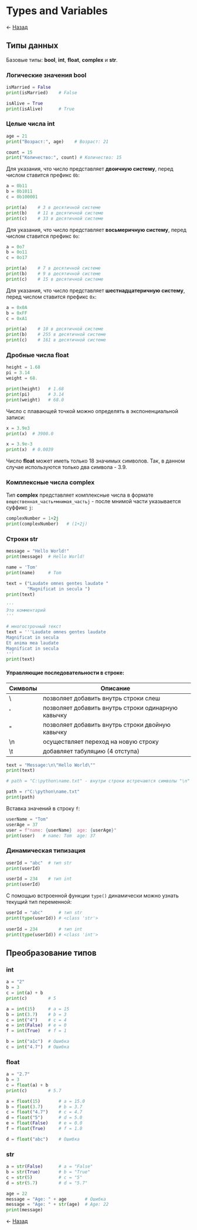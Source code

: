 # Types and Variables

← [Назад][back]

## Типы данных

Базовые типы: **bool**, **int**, **float**, **complex** и **str**.

### Логические значения bool

```python
isMarried = False
print(isMarried)    # False

isAlive = True
print(isAlive)      # True
```

### Целые числа int

```python
age = 21
print("Возраст:", age)    # Возраст: 21

count = 15
print("Количество:", count) # Количество: 15
```

Для указания, что число представляет **двоичную систему**, перед числом ставится префикс `0b`:

```python
a = 0b11
b = 0b1011
c = 0b100001

print(a)    # 3 в десятичной системе
print(b)    # 11 в десятичной системе
print(c)    # 33 в десятичной системе
```

Для указания, что число представляет **восьмеричную систему**, перед числом ставится префикс `0o`:

```python
a = 0o7
b = 0o11
c = 0o17

print(a)    # 7 в десятичной системе
print(b)    # 9 в десятичной системе
print(c)    # 15 в десятичной системе
```

Для указания, что число представляет **шестнадцатеричную систему**, перед числом ставится префикс `0x`:

```python
a = 0x0A
b = 0xFF
c = 0xA1

print(a)    # 10 в десятичной системе
print(b)    # 255 в десятичной системе
print(c)    # 161 в десятичной системе
```

### Дробные числа float

```python
height = 1.68
pi = 3.14
weight = 68.

print(height)   # 1.68
print(pi)       # 3.14
print(weight)   # 68.0
```

Число с плавающей точкой можно определять в экспоненциальной записи:

```python
x = 3.9e3
print(x)  # 3900.0

x = 3.9e-3
print(x)  # 0.0039
```

Число **float** может иметь только 18 значимых символов.
Так, в данном случае используются только два символа - 3.9.

### Комплексные числа complex

Тип **complex** представляет комплексные числа в формате `вещественная_часть+мнимая_частьj` - после мнимой части
указывается суффикс `j`:

```python
complexNumber = 1+2j
print(complexNumber)   # (1+2j)
```

### Строки str

```python
message = "Hello World!"
print(message)  # Hello World!

name = 'Tom'
print(name)     # Tom

text = ("Laudate omnes gentes laudate "
        "Magnificat in secula ")
print(text)
```

```python
'''
Это комментарий
'''

# многострочный текст
text = '''Laudate omnes gentes laudate
Magnificat in secula
Et anima mea laudate
Magnificat in secula 
'''
print(text)
```

#### Управляющие последовательности в строке:

| Символы | Описание                                           |
|---------|----------------------------------------------------|
| \       | позволяет добавить внутрь строки слеш              |
| \'      | позволяет добавить внутрь строки одинарную кавычку |
| \"      | позволяет добавить внутрь строки двойную кавычку   |
| \n      | осуществляет переход на новую строку               |
| \t      | добавляет табуляцию (4 отступа)                    |

```python
text = "Message:\n\"Hello World\""
print(text)
```

```python
# path = "C:\python\name.txt" - внутри строки встречаются символы "\n" переход на новую строку

path = r"C:\python\name.txt"
print(path)
```

Вставка значений в строку `f`:

```python
userName = "Tom"
userAge = 37
user = f"name: {userName}  age: {userAge}"
print(user)   # name: Tom  age: 37
```

### Динамическая типизация

```python
userId = "abc"  # тип str
print(userId)

userId = 234    # тип int
print(userId)
```

С помощью встроенной функции `type()` динамически можно узнать текущий тип переменной:

```python
userId = "abc"      # тип str
print(type(userId)) # <class 'str'>
 
userId = 234        # тип int
print(type(userId)) # <class 'int'>
```

## Преобразование типов

### int

```python
a = "2"
b = 3
c = int(a) + b
print(c)        # 5
```

```python
a = int(15)     # a = 15
b = int(3.7)    # b = 3
c = int("4")    # c = 4
e = int(False)  # e = 0
f = int(True)   # f = 1
```

```python
b = int("a1c")  # Ошибка
c = int("4.7")  # Ошибка
```

### float

```python
a = "2.7"
b = 3
c = float(a) + b
print(c)        # 5.7
```

```python
a = float(15)       # a = 15.0
b = float(3.7)      # b = 3.7
c = float("4.7")    # c = 4.7
d = float("5")      # d = 5.0
e = float(False)    # e = 0.0
f = float(True)     # f = 1.0
```

```python
d = float("abc")    # Ошибка
```

### str

```python
a = str(False)      # a = "False"
b = str(True)       # b = "True"
c = str(5)          # c = "5"
d = str(5.7)        # d = "5.7"
```

```python
age = 22
message = "Age: " + age       # Ошибка
message = "Age: " + str(age)  # Age: 22
print(message)
```





← [Назад][back]

[back]: <> "Назад к оглавлению"